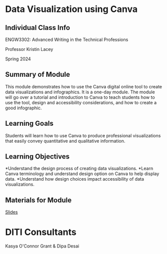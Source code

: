 <h1>Data Visualization using Canva</h1>

<h2>Individual Class Info</h2>

ENGW3302: Advanced Writing in the Technical Professions

Professor Kristin Lacey

Spring 2024

<h2>Summary of Module</h2>

This module demonstrates how to use the Canva digital online tool to create data visualizations and infographics. It is a one-day module. The module will go over a tutorial and introduction to Canva to teach students how to use the tool, design and accessibility considerations, and how to create a good infographic. 

<h2>Learning Goals</h2>

Students will learn how to use Canva to produce professional visualizations that easily convey quantitative and qualitative information.

<h2>Learning Objectives</h2>

*Understand the design process of creating data visualizations.
*Learn Canva terminology and understand design option on Canva to help display data.
*Understand how design choices impact accessibility of data visualizations.

<h2>Materials for Module</h2>

[Slides]()

<h1>DITI Consultants</h1>

Kasya O'Connor Grant & Dipa Desai
